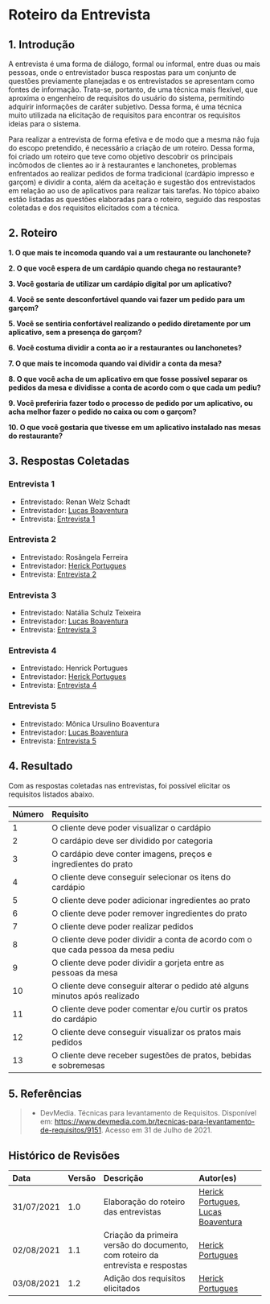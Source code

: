 # Roteiro da Entrevista

## 1. Introdução

A entrevista é uma forma de diálogo, formal ou informal, entre duas ou mais pessoas, onde o entrevistador busca respostas para um conjunto de questões previamente planejadas e os entrevistados se apresentam como fontes de informação. Trata-se, portanto, de uma técnica mais flexível, que aproxima o engenheiro de requisitos do usuário do sistema, permitindo adquirir informações de caráter subjetivo. Dessa forma, é uma técnica muito utilizada na elicitação de requisitos para encontrar os requisitos ideias para o sistema.

Para realizar a entrevista de forma efetiva e de modo que a mesma não fuja do escopo pretendido, é necessário a criação de um roteiro. Dessa forma, foi criado um roteiro que teve como objetivo descobrir os principais incômodos de clientes ao ir à restaurantes e lanchonetes, problemas enfrentados ao realizar pedidos de forma tradicional (cardápio impresso e garçom) e dividir a conta, além da aceitação e sugestão dos entrevistados em relação ao uso de aplicativos para realizar tais tarefas. No tópico abaixo estão listadas as questões elaboradas para o roteiro, seguido das respostas coletadas e dos requisitos elicitados com a técnica.

## 2. Roteiro

**1. O que mais te incomoda quando vai a um restaurante ou lanchonete?**

**2. O que você espera de um cardápio quando chega no restaurante?**

**3. Você gostaria de utilizar um cardápio digital por um aplicativo?**

**4. Você se sente desconfortável quando vai fazer um pedido para um garçom?**

**5. Você se sentiria confortável realizando o pedido diretamente por um aplicativo, sem a presença do garçom?**

**6. Você costuma dividir a conta ao ir a restaurantes ou lanchonetes?**

**7. O que mais te incomoda quando vai dividir a conta da mesa?**

**8. O que você acha de um aplicativo em que fosse possível separar os pedidos da mesa e dividisse a conta de acordo com o que cada um pediu?**

**9. Você preferiria fazer todo o processo de pedido por um aplicativo, ou acha melhor fazer o pedido no caixa ou com o garçom?**

**10. O que você gostaria que tivesse em um aplicativo instalado nas mesas do restaurante?**

## 3. Respostas Coletadas

### Entrevista 1
- Entrevistado: Renan Welz Schadt
- Entrevistador: [Lucas Boaventura](https://github.com/lboaventura25)
- Entrevista: [Entrevista 1](./Entrevista-1.md)

### Entrevista 2
- Entrevistado: Rosângela Ferreira
- Entrevistador: [Herick Portugues](https://github.com/herickport)
- Entrevista: [Entrevista 2](./Entrevista-2.md)

### Entrevista 3
- Entrevistado: Natália Schulz Teixeira
- Entrevistador: [Lucas Boaventura](https://github.com/lboaventura25)
- Entrevista: [Entrevista 3](./Entrevista-3.md)

### Entrevista 4
- Entrevistado: Henrick Portugues
- Entrevistador: [Herick Portugues](https://github.com/herickport)
- Entrevista: [Entrevista 4](./Entrevista-4.md)

### Entrevista 5
- Entrevistado: Mônica Ursulino Boaventura
- Entrevistador: [Lucas Boaventura](https://github.com/lboaventura25)
- Entrevista: [Entrevista 5](./Entrevista-5.md)

## 4. Resultado

Com as respostas coletadas nas entrevistas, foi possível elicitar os requisitos listados abaixo.

| Número | Requisito                                                                            |
| :----- | :----------------------------------------------------------------------------------- |
| 1      | O cliente deve poder visualizar o cardápio                                           |
| 2      | O cardápio deve ser dividido por categoria                                           |
| 3      | O cardápio deve conter imagens, preços e ingredientes do prato                       |
| 4      | O cliente deve conseguir selecionar os itens do cardápio                             |
| 5      | O cliente deve poder adicionar ingredientes ao prato                                 |
| 6      | O cliente deve poder remover ingredientes do prato                                   |
| 7      | O cliente deve poder realizar pedidos                                                |
| 8      | O cliente deve poder dividir a conta de acordo com o que cada pessoa da mesa pediu   |
| 9      | O cliente deve poder dividir a gorjeta entre as pessoas da mesa                      |
| 10     | O cliente deve conseguir alterar o pedido até alguns minutos após realizado          |
| 11     | O cliente deve poder comentar e/ou curtir os pratos do cardápio                      |
| 12     | O cliente deve conseguir visualizar os pratos mais pedidos                           |
| 13     | O cliente deve receber sugestões de pratos, bebidas e sobremesas                     |

## 5. Referências

> - DevMedia. Técnicas para levantamento de Requisitos. Disponível em: https://www.devmedia.com.br/tecnicas-para-levantamento-de-requisitos/9151. Acesso em 31 de Julho de 2021.

## Histórico de Revisões

|    Data    | Versão | Descrição |         Autor(es)          |
| :--------- | :----- | :-------- | :------------------------- |
| 31/07/2021 |  1.0   | Elaboração do roteiro das entrevistas | [Herick Portugues](https://github.com/herickport), [Lucas Boaventura](https://github.com/lboaventura25) |
| 02/08/2021 |  1.1   | Criação da primeira versão do documento, com roteiro da entrevista e respostas | [Herick Portugues](https://github.com/herickport) |
| 03/08/2021 |  1.2   | Adição dos requisitos elicitados | [Herick Portugues](https://github.com/herickport) |